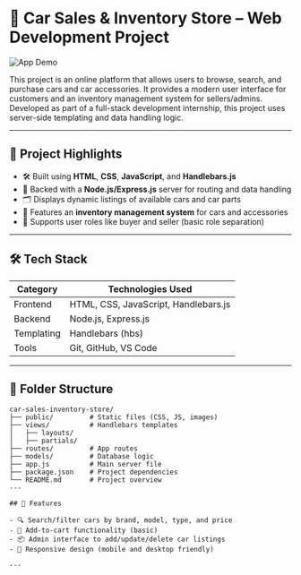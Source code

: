 # 🚗 Car Sales & Inventory Store – Web Development Project

![App Demo](App%20Run.gif)

This project is an online platform that allows users to browse, search, and purchase cars and car accessories. It provides a modern user interface for customers and an inventory management system for sellers/admins. Developed as part of a full-stack development internship, this project uses server-side templating and data handling logic.

---

## 📌 Project Highlights

- 🛠️ Built using **HTML**, **CSS**, **JavaScript**, and **Handlebars.js**
- 🧰 Backed with a **Node.js/Express.js** server for routing and data handling
- 🗂️ Displays dynamic listings of available cars and car parts
- 🛒 Features an **inventory management system** for cars and accessories
- 👤 Supports user roles like buyer and seller (basic role separation)

---

## 🛠️ Tech Stack

| Category       | Technologies Used                     |
|----------------|----------------------------------------|
| Frontend       | HTML, CSS, JavaScript, Handlebars.js   |
| Backend        | Node.js, Express.js                    |
| Templating     | Handlebars (hbs)                       |
| Tools          | Git, GitHub, VS Code                   |

---
## 📁 Folder Structure

```plaintext
car-sales-inventory-store/
├── public/         # Static files (CSS, JS, images)
├── views/          # Handlebars templates
│   ├── layouts/
│   ├── partials/
├── routes/         # App routes
├── models/         # Database logic
├── app.js          # Main server file
├── package.json    # Project dependencies
└── README.md       # Project overview
---

## 🚀 Features

- 🔍 Search/filter cars by brand, model, type, and price
- 🧾 Add-to-cart functionality (basic)
- 📦 Admin interface to add/update/delete car listings
- 📱 Responsive design (mobile and desktop friendly)

---

